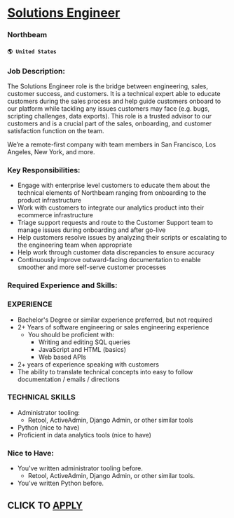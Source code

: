 # [Solutions Engineer](https://www.remotewlb.com/apply/solutions-engineer-69500)  
### Northbeam  
#### `🌎 United States`  

### Job Description:

The Solutions Engineer role is the bridge between engineering, sales, customer success, and customers. It is a technical expert able to educate customers during the sales process and help guide customers onboard to our platform while tackling any issues customers may face (e.g. bugs, scripting challenges, data exports). This role is a trusted advisor to our customers and is a crucial part of the sales, onboarding, and customer satisfaction function on the team.

We’re a remote-first company with team members in San Francisco, Los Angeles, New York, and more.

### Key Responsibilities:

  * Engage with enterprise level customers to educate them about the technical elements of Northbeam ranging from onboarding to the product infrastructure
  * Work with customers to integrate our analytics product into their ecommerce infrastructure
  * Triage support requests and route to the Customer Support team to manage issues during onboarding and after go-live
  * Help customers resolve issues by analyzing their scripts or escalating to the engineering team when appropriate
  * Help work through customer data discrepancies to ensure accuracy
  * Continuously improve outward-facing documentation to enable smoother and more self-serve customer processes

### Required Experience and Skills:

### EXPERIENCE

  * Bachelor's Degree or similar experience preferred, but not required
  * 2+ Years of software engineering or sales engineering experience
    * You should be proficient with: 
      * Writing and editing SQL queries 
      * JavaScript and HTML (basics)
      * Web based APIs
  * 2+ years of experience speaking with customers
  * The ability to translate technical concepts into easy to follow documentation / emails / directions

### TECHNICAL SKILLS

  * Administrator tooling:
    * Retool, ActiveAdmin, Django Admin, or other similar tools
  * Python (nice to have)
  * Proficient in data analytics tools (nice to have)

### Nice to Have:

  * You've written administrator tooling before.
    * Retool, ActiveAdmin, Django Admin, or other similar tools.
  * You’ve written Python before.

  
## CLICK TO [APPLY](https://www.remotewlb.com/apply/solutions-engineer-69500)

